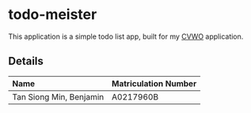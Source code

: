 # todo-meister

This application is a simple todo list app, built for my [CVWO](https://github.com/CVWO) application.

## Details

| Name | Matriculation Number |
|:---|:---|
| Tan Siong Min, Benjamin | A0217960B |
